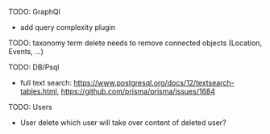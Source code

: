 TODO: GraphQl
- add query complexity plugin 

TODO: taxonomy term delete needs to remove connected objects (Location, Events, ...)

TODO: DB/Psql
- full text search: https://www.postgresql.org/docs/12/textsearch-tables.html, https://github.com/prisma/prisma/issues/1684

TODO: Users
- User delete which user will take over content of deleted user? 